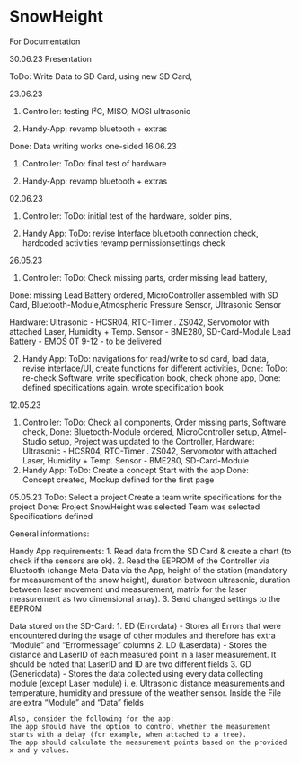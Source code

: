 # SnowHeight
For Documentation


30.06.23
Presentation

ToDo:
     Write Data to SD Card,
     using new SD Card,
      
     

23.06.23
  1. Controller:
     testing I²C, MISO, MOSI
     ultrasonic

  2. Handy-App:
     revamp bluetooth + extras

Done: 
     Data writing works one-sided
16.06.23
  1. Controller:
     ToDo: final test of hardware

  2. Handy-App:
     revamp bluetooth + extras
  
    

02.06.23
  1. Controller:
  ToDo:
     initial test of the hardware,
     solder pins,
     
  2. Handy App:
  ToDo:
     revise Interface
     bluetooth connection check,
     hardcoded activities revamp
     permissionsettings check
     
26.05.23
  1. Controller:
  ToDo: 
     Check missing parts,
     order missing lead battery,
     
  Done:
     missing Lead Battery ordered, 
     MicroController assembled with SD Card,
     Bluetooth-Module,Atmospheric Pressure Sensor,
     Ultrasonic Sensor
  
  Hardware:
     Ultrasonic - HCSR04,
     RTC-Timer . ZS042,
     Servomotor with attached Laser,
     Humidity + Temp. Sensor - BME280,
     SD-Card-Module
     Lead Battery - EMOS 0T 9-12 - to be delivered
     
  2. Handy App:
  ToDo: 
     navigations for read/write to sd card,
     load data, revise interface/UI,
     create functions for different activities, 
     Done:
  ToDo:
     re-check Software,
     write specification book,
     check phone app,
     Done:
     defined specifications again, 
     wrote specification book
     
  12.05.23
  1. Controller:
  ToDo:
     Check all components,
     Order missing parts,
     Software check,
  Done:
     Bluetooth-Module ordered,
     MicroController setup,
     Atmel-Studio setup,
     Project was updated to the Controller,
     Hardware: 
     Ultrasonic - HCSR04,
     RTC-Timer . ZS042,
     Servomotor with attached Laser,
     Humidity + Temp. Sensor - BME280,
     SD-Card-Module
  2. Handy App:
  ToDo:
     Create a concept
     Start with the app
  Done:    
     Concept created,
     Mockup defined for the first page
    
  05.05.23
  ToDo:
     Select a project
     Create a team
     write specifications for the project
  Done:
     Project SnowHeight was selected
     Team was selected
     Specifications defined
     
  General informations:

  Handy App requirements:
    1. Read data from the SD Card & create a chart (to check if the sensors are ok).
    2. Read the EEPROM of the Controller via Bluetooth (change Meta-Data via the App, height of the station (mandatory for measurement of the snow height),     duration between ultrasonic, duration between laser    movement und measurement, matrix for the laser measurement as two dimensional array).
    3. Send changed settings to the EEPROM 

  Data stored on the SD-Card:
    1. ED (Errordata) - Stores all Errors that were encountered during the usage 
    of other modules and therefore has extra “Module” and “Errormessage” columns
    2. LD (Laserdata) - Stores the distance and LaserID of each measured point in 
    a laser measurement. It should be noted that LaserID and ID are two different 
    fields
    3. GD (Genericdata) - Stores the data collected using every data collecting 
    module (except Laser module) i. e. Ultrasonic distance measurements and 
    temperature, humidity and pressure of the weather sensor. Inside the File 
    are extra “Module” and “Data” fields

    Also, consider the following for the app:
    The app should have the option to control whether the measurement starts with a delay (for example, when attached to a tree).
    The app should calculate the measurement points based on the provided x and y values.
